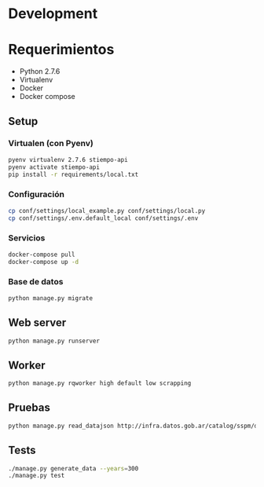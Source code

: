 # Development

# Requerimientos

- Python 2.7.6
- Virtualenv
- Docker
- Docker compose

## Setup

### Virtualen (con Pyenv)
```bash
pyenv virtualenv 2.7.6 stiempo-api
pyenv activate stiempo-api
pip install -r requirements/local.txt
```

### Configuración

```bash
cp conf/settings/local_example.py conf/settings/local.py
cp conf/settings/.env.default_local conf/settings/.env
```

### Servicios

```bash
docker-compose pull
docker-compose up -d
```

### Base de datos

```bash
python manage.py migrate
```

## Web server

```bash
python manage.py runserver
```

## Worker

```bash
python manage.py rqworker high default low scrapping
```

## Pruebas

```bash
python manage.py read_datajson http://infra.datos.gob.ar/catalog/sspm/data.json
```

## Tests

```bash
./manage.py generate_data --years=300
./manage.py test
```
